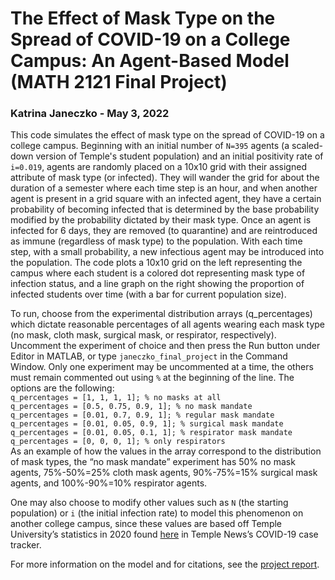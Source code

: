 # The Effect of Mask Type on the Spread of COVID-19 on a College Campus: An Agent-Based Model (MATH 2121 Final Project)
### Katrina Janeczko   -  May 3, 2022

This code simulates the effect of mask type on the spread of COVID-19 on a college campus. Beginning with an initial number of `N=395` agents (a scaled-down version of Temple's student population) and an initial positivity rate of `i=0.019`, agents are randomly placed on a 10x10 grid with their assigned attribute of mask type (or infected). They will wander the grid for about the duration of a semester where each time step is an hour, and when another agent is present in a grid square with an infected agent, they have a certain probability of becoming infected that is determined by the base probability modified by the probability dictated by their mask type. Once an agent is infected for 6 days, they are removed (to quarantine) and are reintroduced as immune (regardless of mask type) to the population. With each time step, with a small probability, a new infectious agent may be introduced into the population. The code plots a 10x10 grid on the left representing the campus where each student is a colored dot representing mask type of infection status, and a line graph on the right showing the proportion of infected students over time (with a bar for current population size).

To run, choose from the experimental distribution arrays (q_percentages) which dictate reasonable percentages of all agents wearing each mask type (no mask, cloth mask, surgical mask, or respirator, respectively). Uncomment the experiment of choice and then press the Run button under Editor in MATLAB, or type `janeczko_final_project` in the Command Window. Only one experiment may be uncommented at a time, the others must remain commented out using `%` at the beginning of the line. The options are the following: <br>
`q_percentages = [1, 1, 1, 1]; % no masks at all` <br>
`q_percentages = [0.5, 0.75, 0.9, 1]; % no mask mandate` <br>
`q_percentages = [0.01, 0.7, 0.9, 1]; % regular mask mandate` <br>
`q_percentages = [0.01, 0.05, 0.9, 1]; % surgical mask mandate` <br>
`q_percentages = [0.01, 0.05, 0.1, 1]; % respirator mask mandate` <br>
`q_percentages = [0, 0, 0, 1]; % only respirators` <br>
As an example of how the values in the array correspond to the distribution of mask types, the “no mask mandate” experiment has 50% no mask agents, 75%-50%=25% cloth mask agents, 90%-75%=15% surgical mask agents, and 100%-90%=10% respirator agents. 

One may also choose to modify other values such as `N` (the starting population) or `i` (the initial infection rate) to model this phenomenon on another college campus, since these values are based off Temple University’s statistics in 2020 found [here](https://temple-news.com/trackingcovid19/) in Temple News’s COVID-19 case tracker. 

For more information on the model and for citations, see the [project report](https://docs.google.com/document/d/1KheKYWURzTDuskav3Wl9sTiYpqedVGGxiG-bVWamwQM/edit?usp=sharing).
